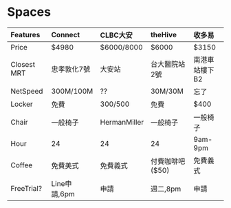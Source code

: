 # Spaces

| Features | Connect | CLBC大安 | theHive | 收多易 |
|:---------|:--------|:-------|:--------|:----|
|Price| $4980 | $6000/8000 | $6000 | $3150|
|Closest MRT | 忠孝敦化7號 | 大安站 | 台大醫院站2號|南港車站樓下B2|
|NetSpeed|300M/100M|??|30M/30M|忘了|
|Locker|免費|$300/$500|免費|$400|
|Chair|一般椅子|HermanMiller|一般椅子|一般椅子|
|Hour|24|24|24|9am-9pm|
|Coffee|免費美式|免費義式|付費咖啡吧($50)|免費義式|
|FreeTrial?|Line申請,6pm|申請|週二,8pm|申請|
